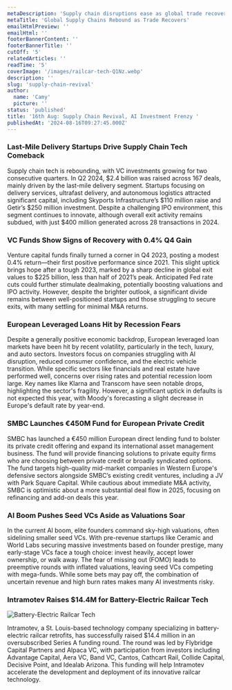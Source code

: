 ```yaml
---
metaDescription: 'Supply chain disruptions ease as global trade recovers. What’s driving this revival?'
metaTitle: 'Global Supply Chains Rebound as Trade Recovers'
emailHtmlPreview: ''
emailHtml: ''
footerBannerContent: ''
footerBannerTitle: ''
cutOff: '5'
relatedArticles: ''
readTime: '5'
coverImage: '/images/railcar-tech-Q1Nz.webp'
description: ''
slug: 'supply-chain-revival'
author:
  name: 'Camy'
  picture: ''
status: 'published'
title: '16th Aug: Supply Chain Revival, AI Investment Frenzy '
publishedAt: '2024-08-16T09:27:45.000Z'
---
```


### Last-Mile Delivery Startups Drive Supply Chain Tech Comeback

Supply chain tech is rebounding, with VC investments growing for two consecutive quarters. In Q2 2024, $2.4 billion was raised across 167 deals, mainly driven by the last-mile delivery segment. Startups focusing on delivery services, ultrafast delivery, and autonomous logistics attracted significant capital, including Skyports Infrastructure’s $110 million raise and Getir’s $250 million investment. Despite a challenging IPO environment, this segment continues to innovate, although overall exit activity remains subdued, with just $400 million generated across 28 transactions in 2024.

### VC Funds Show Signs of Recovery with 0.4% Q4 Gain

Venture capital funds finally turned a corner in Q4 2023, posting a modest 0.4% return—their first positive performance since 2021. This slight uptick brings hope after a tough 2023, marked by a sharp decline in global exit values to $225 billion, less than half of 2021’s peak. Anticipated Fed rate cuts could further stimulate dealmaking, potentially boosting valuations and IPO activity. However, despite the brighter outlook, a significant divide remains between well-positioned startups and those struggling to secure exits, with many settling for minimal M&A returns.

### European Leveraged Loans Hit by Recession Fears

Despite a generally positive economic backdrop, European leveraged loan markets have been hit by recent volatility, particularly in the tech, luxury, and auto sectors. Investors focus on companies struggling with AI disruption, reduced consumer confidence, and the electric vehicle transition. While specific sectors like financials and real estate have performed well, concerns over rising rates and potential recession loom large. Key names like Klarna and Transcom have seen notable drops, highlighting the sector's fragility. However, a significant uptick in defaults is not expected this year, with Moody's forecasting a slight decrease in Europe's default rate by year-end.

### SMBC Launches €450M Fund for European Private Credit

SMBC has launched a €450 million European direct lending fund to bolster its private credit offering and expand its international asset management business. The fund will provide financing solutions to private equity firms who are choosing between private credit or broadly syndicated options. The fund targets high-quality mid-market companies in Western Europe's defensive sectors alongside SMBC’s existing credit ventures, including a JV with Park Square Capital. While cautious about immediate M&A activity, SMBC is optimistic about a more substantial deal flow in 2025, focusing on refinancing and add-on deals this year.

### AI Boom Pushes Seed VCs Aside as Valuations Soar

In the current AI boom, elite founders command sky-high valuations, often sidelining smaller seed VCs. With pre-revenue startups like Ceramic and World Labs securing massive investments based on founder prestige, many early-stage VCs face a tough choice: invest heavily, accept lower ownership, or walk away. The fear of missing out (FOMO) leads to preemptive rounds with inflated valuations, leaving seed VCs competing with mega-funds. While some bets may pay off, the combination of uncertain revenue and high burn rates makes many AI investments risky.

### Intramotev Raises $14.4M for Battery-Electric Railcar Tech

![Battery-Electric Railcar Tech](/images/railcar-tech-I5NT.webp)

Intramotev, a St. Louis-based technology company specializing in battery-electric railcar retrofits, has successfully raised $14.4 million in an oversubscribed Series A funding round. The round was led by Flybridge Capital Partners and Alpaca VC, with participation from investors including Advantage Capital, Aera VC, Band VC, Cantos, Cathcart Rail, Collide Capital, Decisive Point, and Idealab Arizona. This funding will help Intramotev accelerate the development and deployment of its innovative railcar technology.